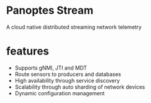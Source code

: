 # Panoptes Stream
A cloud native distributed streaming network telemetry 


# features
- Supports gNMI, JTI and MDT
- Route sensors to producers and databases 
- High availability through service discovery
- Scalability through auto sharding of network devices
- Dynamic configuration management